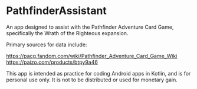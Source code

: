 # PathfinderAssistant
An app designed to assist with the Pathfinder Adventure Card Game, specifically the Wrath of the Righteous expansion.

Primary sources for data include: 

https://pacg.fandom.com/wiki/Pathfinder_Adventure_Card_Game_Wiki
https://paizo.com/products/btpy9a46

This app is intended as practice for coding Android apps in Kotlin, and is for personal use only.
It is not to be distributed or used for monetary gain.

